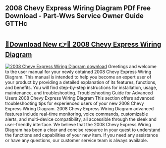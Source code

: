 ## 2008 Chevy Express Wiring Diagram PDf Free Download - Part-Wws Service Owner Guide GTTHc

# <h2><a href="http://dfohty.blite.top/?on=2008+Chevy+Express+Wiring+Diagram">🔗Download New 👉🔴 2008 Chevy Express Wiring Diagram</a></h2>

[![2008 Chevy Express Wiring Diagram download](https://i.imgur.com/lujVjoI.png)](http://dfohty.blite.top/?on=2008+Chevy+Express+Wiring+Diagram)
Greetings and welcome to the user manual for your newly obtained 2008 Chevy Express Wiring Diagram. This manual is intended to help you become an expert user of your product by providing a detailed explanation of its features, functions, and benefits. You will find step-by-step instructions for installation, usage, maintenance, and troubleshooting. Troubleshooting Guide for Advanced Users 2008 Chevy Express Wiring Diagram This section offers advanced troubleshooting tips for experienced users of your new 2008 Chevy Express Wiring Diagram. 2008 Chevy Express Wiring Diagram advanced features include real-time monitoring, voice commands, customizable alerts, and multi-device compatibility, all accessible through the sleek and user-friendly interface. We believe that the 2008 Chevy Express Wiring Diagram has been a clear and concise resource in your quest to understand the functions and capabilities of your new item. If you need any assistance or have any questions, our customer service team is always available.

